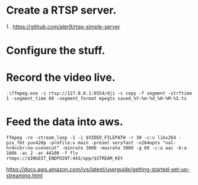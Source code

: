 # Create a RTSP server.

1 . https://github.com/aler9/rtsp-simple-server


# Configure the stuff.

# Record the video live.
```
.\ffmpeg.exe -i rtsp://127.0.0.1:8554/dji -c copy -f segment -strftime 1 -segment_time 60 -segment_format mpegts saved_%Y-%m-%d_%H-%M-%S.ts
```

# Feed the data into aws.
```
ffmpeg -re -stream_loop -1 -i $VIDEO_FILEPATH -r 30 -c:v libx264 -pix_fmt yuv420p -profile:v main -preset veryfast -x264opts "nal-hrd=cbr:no-scenecut" -minrate 3000 -maxrate 3000 -g 60 -c:a aac -b:a 160k -ac 2 -ar 44100 -f flv rtmps://$INGEST_ENDPOINT:443/app/$STREAM_KEY
```
https://docs.aws.amazon.com/ivs/latest/userguide/getting-started-set-up-streaming.html
